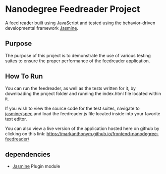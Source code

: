 # Nanodegree Feedreader Project
A feed reader built using JavaScript and tested using the behavior-driven developmental framework [Jasmine](https://jasmine.github.io/).

## Purpose
The purpose of this project is to demonstrate the use of various testing suites to ensure the proper performance of the feedreader application.

## How To Run
You can run the feedreader, as well as the tests written for it, by downloading the project folder and running the index.html file located within it.

If you wish to view the source code for the test suites, navigate to [jasmine](https://github.com/MarkAnthonyM/frontend-nanodegree-feedreader/tree/master/jasmine)/[spec](https://github.com/MarkAnthonyM/frontend-nanodegree-feedreader/tree/master/jasmine/spec) and load the feedreader.js file located inside into your favorite text editor.

You can also view a live version of the application hosted here on github by clicking on this link: https://markanthonym.github.io/frontend-nanodegree-feedreader/

## dependencies
- [Jasmine](https://www.npmjs.com/package/jasmine) Plugin module
